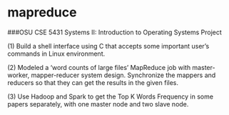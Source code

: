 # mapreduce
###OSU CSE 5431 Systems II: Introduction to Operating Systems Project

(1) Build a shell interface using C that accepts some important user’s commands in Linux environment.

(2) Modeled a ‘word counts of large files’ MapReduce job with master-worker, mapper-reducer system design. Synchronize the mappers and reducers so that they can get the results in the given files.

(3) Use Hadoop and Spark to get the Top K Words Frequency in some papers separately, with one master node and two slave node.
